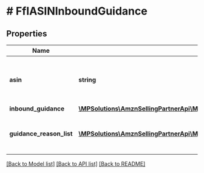 # # FfIASINInboundGuidance

## Properties

Name | Type | Description | Notes
------------ | ------------- | ------------- | -------------
**asin** | **string** | The Amazon Standard Identification Number (ASIN) of the item. |
**inbound_guidance** | [**\MPSolutions\AmznSellingPartnerApi\Models\FulfillmentInbound\FfIInboundGuidance**](FfIInboundGuidance.md) |  |
**guidance_reason_list** | [**\MPSolutions\AmznSellingPartnerApi\Models\FulfillmentInbound\FfIGuidanceReason[]**](FfIGuidanceReason.md) | A list of inbound guidance reason information. | [optional]

[[Back to Model list]](../../README.md#models) [[Back to API list]](../../README.md#endpoints) [[Back to README]](../../README.md)
